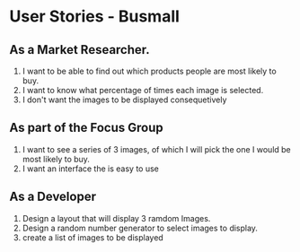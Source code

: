 # User Stories - Busmall
## As a Market Researcher.
1. I want to be able to find out which products people are most likely to buy.
2. I want to know what percentage of times each image is selected.
3. I don't want the images to be displayed consequetively

## As part of the Focus Group   
1. I want to see a series of 3 images, of which I will pick the one I would be most likely to buy.
2. I want an interface the is easy to use

 

## As a Developer

1. Design a layout that will display 3 ramdom Images.
2. Design a random number generator to select images to display.
3. create a list of images to be displayed
